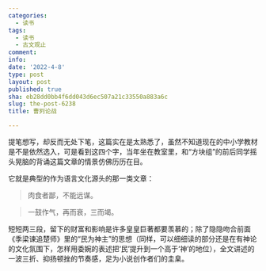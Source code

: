 ```yaml
---
categories:
  - 读书
tags:
  - 读书
  - 古文观止
comment: 
info: 
date: '2022-4-8'
type: post
layout: post
published: true
sha: eb28dd0bb4f6dd043d6ec507a21c33550a883a6c
slug: the-post-6238
title: 曹刿论战

---
```


提笔想写，却反而无处下笔，这篇实在是太熟悉了，虽然不知道现在的中小学教材是不是依然选入，可是看到这四个字，当年坐在教室里，和“方块组”的前后同学摇头晃脑的背诵这篇文章的情景仿佛历历在目。

它就是典型的作为语言文化源头的那一类文章：

> 肉食者鄙，不能远谋。

> 一鼓作气，再而衰，三而竭。

短短两三段，留下的财富和影响是许多皇皇巨著都要羡慕的；除了隐隐吻合前面《季梁谏追楚师》里的“民为神主”的思想（同样，可以细细读的部分还是在有神论的文化氛围下，怎样用委婉的表述把‘民’提升到一个高于‘神’的地位），全文讲述的一波三折、抑扬顿挫的节奏感，足为小说创作者们的圭臬。

